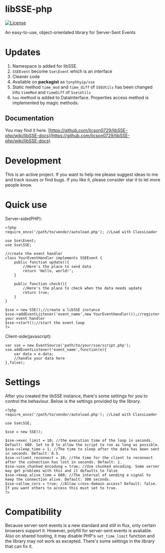 libSSE-php
==========

[![License](https://img.shields.io/badge/License-MIT-428F7E.svg)](LICENSE.md)

An easy-to-use, object-orienlated library for Server-Sent Events

Updates
=========

1. Namespace is added for libSSE.
2. `SSEEvent` become `Sse\Event` which is an interface
3. Cleaner code
4. Available on **packagist** as `tonyhhyip/sse`
5. Static method `time_mod` and `time_diff` of `SSEUtils` has been changed into `timeMod` and `timeDiff` of `Sse\Utils`
6. `has` method is added to DataInterface. Properties access method is implemented by magic methods.

Documentation
--------------

You may find it here.
[https://github.com/licson0729/libSSE-php/wiki/libSSE-docs](https://github.com/licson0729/libSSE-php/wiki/libSSE-docs)

Development
============

This is an active project. If you want to help me please suggest ideas to me and track issues or find bugs. If you like it, please consider star it to let more people know.

Quick use
==========

Server-side(PHP):

	<?php
	require_once('/path/to/vendor/autoload.php'); //Load with ClassLoader
	
	use Sse\Event;
	use Sse\SSE;
	
	//create the event handler
	class YourEventHandler implements SSEEvent {
		public function update(){
			//Here's the place to send data
			return 'Hello, world!';
		}
		
		public function check(){
			//Here's the place to check when the data needs update
			return true;
		}
	}
	
	$sse = new SSE();//create a libSSE instance
	$sse->addEventListener('event_name',new YourEventHandler());//register your event handler
	$sse->start();//start the event loop
	?>

Client-side(javascript):

	var sse = new EventSource('path/to/your/sse/script.php');
	sse.addEventListener('event_name',function(e){
		var data = e.data;
		//handle your data here
	},false);

Settings
===========

After you created the libSSE instance, there's some settings for you to control the behaviour. Below is the settings provided by the library.

	<?php
	require_once('/path/to/vendor/autoload.php'); //Load with ClassLoader
	
	use Sse\SSE;
	
	$sse = new SSE();
	
	$sse->exec_limit = 10; //the execution time of the loop in seconds. Default: 600. Set to 0 to allow the script to run as long as possible.
	$sse->sleep_time = 1; //The time to sleep after the data has been sent in seconds. Default: 0.5.
	$sse->client_reconnect = 10; //the time for the client to reconnect after the connection has lost in seconds. Default: 1.
	$sse->use_chunked_encodung = true; //Use chunked encoding. Some server may get problems with this and it defaults to false
	$sse->keep_alive_time = 600; //The interval of sending a signal to keep the connection alive. Default: 300 seconds.
	$sse->allow_cors = true; //Allow cross-domain access? Default: false. If you want others to access this must set to true.
	?>

Compatibility
==============

Because server-sent events is a new standard and still in flux, only certain browsers support it.
However, polyfill for server-sent events is avaliable. Also on shared hosting, it may disable PHP's `set_time_limit` function and the library may not work as excepted. There's some settings in the library that can fix it.
